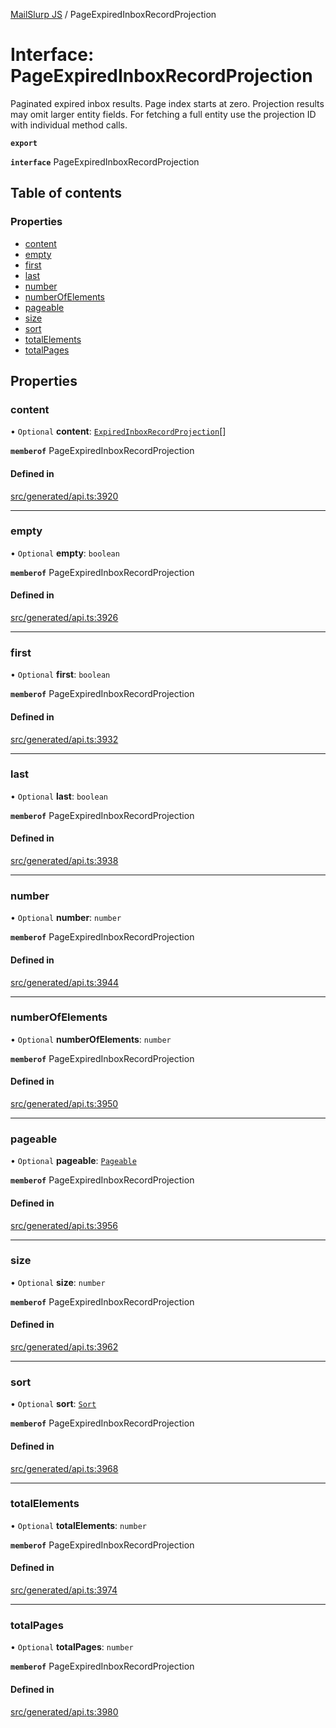 [MailSlurp JS](../README.md) / PageExpiredInboxRecordProjection

# Interface: PageExpiredInboxRecordProjection

Paginated expired inbox results. Page index starts at zero. Projection results may omit larger entity fields. For fetching a full entity use the projection ID with individual method calls.

**`export`**

**`interface`** PageExpiredInboxRecordProjection

## Table of contents

### Properties

- [content](PageExpiredInboxRecordProjection.md#content)
- [empty](PageExpiredInboxRecordProjection.md#empty)
- [first](PageExpiredInboxRecordProjection.md#first)
- [last](PageExpiredInboxRecordProjection.md#last)
- [number](PageExpiredInboxRecordProjection.md#number)
- [numberOfElements](PageExpiredInboxRecordProjection.md#numberofelements)
- [pageable](PageExpiredInboxRecordProjection.md#pageable)
- [size](PageExpiredInboxRecordProjection.md#size)
- [sort](PageExpiredInboxRecordProjection.md#sort)
- [totalElements](PageExpiredInboxRecordProjection.md#totalelements)
- [totalPages](PageExpiredInboxRecordProjection.md#totalpages)

## Properties

### content

• `Optional` **content**: [`ExpiredInboxRecordProjection`](ExpiredInboxRecordProjection.md)[]

**`memberof`** PageExpiredInboxRecordProjection

#### Defined in

[src/generated/api.ts:3920](https://github.com/mailslurp/mailslurp-client/blob/6bcf839/src/generated/api.ts#L3920)

___

### empty

• `Optional` **empty**: `boolean`

**`memberof`** PageExpiredInboxRecordProjection

#### Defined in

[src/generated/api.ts:3926](https://github.com/mailslurp/mailslurp-client/blob/6bcf839/src/generated/api.ts#L3926)

___

### first

• `Optional` **first**: `boolean`

**`memberof`** PageExpiredInboxRecordProjection

#### Defined in

[src/generated/api.ts:3932](https://github.com/mailslurp/mailslurp-client/blob/6bcf839/src/generated/api.ts#L3932)

___

### last

• `Optional` **last**: `boolean`

**`memberof`** PageExpiredInboxRecordProjection

#### Defined in

[src/generated/api.ts:3938](https://github.com/mailslurp/mailslurp-client/blob/6bcf839/src/generated/api.ts#L3938)

___

### number

• `Optional` **number**: `number`

**`memberof`** PageExpiredInboxRecordProjection

#### Defined in

[src/generated/api.ts:3944](https://github.com/mailslurp/mailslurp-client/blob/6bcf839/src/generated/api.ts#L3944)

___

### numberOfElements

• `Optional` **numberOfElements**: `number`

**`memberof`** PageExpiredInboxRecordProjection

#### Defined in

[src/generated/api.ts:3950](https://github.com/mailslurp/mailslurp-client/blob/6bcf839/src/generated/api.ts#L3950)

___

### pageable

• `Optional` **pageable**: [`Pageable`](Pageable.md)

**`memberof`** PageExpiredInboxRecordProjection

#### Defined in

[src/generated/api.ts:3956](https://github.com/mailslurp/mailslurp-client/blob/6bcf839/src/generated/api.ts#L3956)

___

### size

• `Optional` **size**: `number`

**`memberof`** PageExpiredInboxRecordProjection

#### Defined in

[src/generated/api.ts:3962](https://github.com/mailslurp/mailslurp-client/blob/6bcf839/src/generated/api.ts#L3962)

___

### sort

• `Optional` **sort**: [`Sort`](Sort.md)

**`memberof`** PageExpiredInboxRecordProjection

#### Defined in

[src/generated/api.ts:3968](https://github.com/mailslurp/mailslurp-client/blob/6bcf839/src/generated/api.ts#L3968)

___

### totalElements

• `Optional` **totalElements**: `number`

**`memberof`** PageExpiredInboxRecordProjection

#### Defined in

[src/generated/api.ts:3974](https://github.com/mailslurp/mailslurp-client/blob/6bcf839/src/generated/api.ts#L3974)

___

### totalPages

• `Optional` **totalPages**: `number`

**`memberof`** PageExpiredInboxRecordProjection

#### Defined in

[src/generated/api.ts:3980](https://github.com/mailslurp/mailslurp-client/blob/6bcf839/src/generated/api.ts#L3980)
